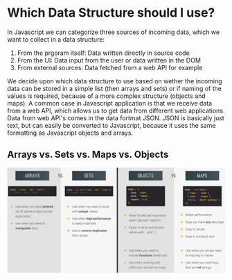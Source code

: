 # Which Data Structure should I use?

In Javascript we can categorize three sources of incoming data, which we want to collect in a data structure:

1. From the prgoram itself: Data written directly in source code
2. From the UI: Data input from the user or data written in the DOM
3. From external sources: Data fetched from a web API for example

We decide upon which data structure to use based on wether the incoming data can be stored in a simple list (then arrays and sets) or if naming of the values is required, because of a more complex structure (objects and maps).
A common case in Javascript application is that we receive data from a web API, which allows us to get data from different web applications. Data from web API's comes in the data fortmat JSON. JSON is basically just text, but can easily be converted to Javascript, because it uses the same formatting as Javascript objects and arrays.

## Arrays vs. Sets vs. Maps vs. Objects

![array_vs_sets_vs_maps_vs_objects](../images/arrays-vs-sets-vs-objects-vs-maps.png)
